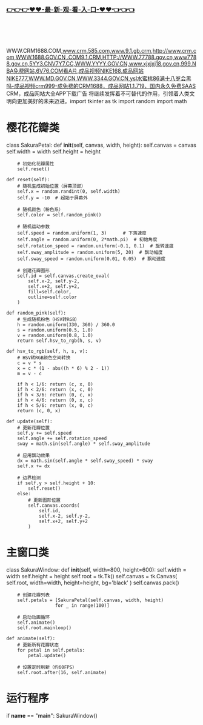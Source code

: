 ### [👉👉👉♥♥-最-新-观-看-入-口-♥♥👈👈👈](https://mrddrm.github.io/crm.html)
<br></br><br></br>
WWW.CRM1688.COM,www.crm.585.com,www.9.1.gb.crm,http://www.crm.com,WWW.1688.GOV.CN,.COM9.1.CRM,HTTP://WWW.77788.gov.cn,www7788.gov.cn,5YY3.CNV7Y7.CC,WWW.YYYY.GOV.CN,www.xjxjxj18.gov.cn,999.NBA免费网站,6V76.COM看A片,成品视频NIKE168,成品网站NIKE777,WWW.MD.GOV.CN,WWW.3344.GOV.CN,ysl水蜜桃86满十八岁会黑吗-成品视频crm999-成免费的CRM1688，成品网站1.1.719，国内永久免费SAAS CRM，成品网站大全APP下载广告
将继续发挥着不可替代的作用，引领着人类文明向更加美好的未来迈进。import tkinter as tk
import random
import math

# 樱花花瓣类
class SakuraPetal:
    def __init__(self, canvas, width, height):
        self.canvas = canvas
        self.width = width
        self.height = height
        
        # 初始化花瓣属性
        self.reset()
        
    def reset(self):
        # 随机生成初始位置（屏幕顶部）
        self.x = random.randint(0, self.width)
        self.y = -10  # 起始于屏幕外
        
        # 随机颜色（粉色系）
        self.color = self.random_pink()
        
        # 随机运动参数
        self.speed = random.uniform(1, 3)      # 下落速度
        self.angle = random.uniform(0, 2*math.pi)  # 初始角度
        self.rotation_speed = random.uniform(-0.1, 0.1)  # 旋转速度
        self.sway_amplitude = random.uniform(5, 20)  # 飘动幅度
        self.sway_speed = random.uniform(0.01, 0.05)  # 飘动速度
        
        # 创建花瓣图形
        self.id = self.canvas.create_oval(
            self.x-2, self.y-2, 
            self.x+2, self.y+2,
            fill=self.color,
            outline=self.color
        )
    
    def random_pink(self):
        # 生成随机粉色（HSV转RGB）
        h = random.uniform(330, 360) / 360.0
        s = random.uniform(0.5, 1.0)
        v = random.uniform(0.8, 1.0)
        return self.hsv_to_rgb(h, s, v)
    
    def hsv_to_rgb(self, h, s, v):
        # HSV转RGB颜色空间转换
        c = v * s
        x = c * (1 - abs((h * 6) % 2 - 1))
        m = v - c
        
        if h < 1/6: return (c, x, 0)
        if h < 2/6: return (x, c, 0)
        if h < 3/6: return (0, c, x)
        if h < 4/6: return (0, x, c)
        if h < 5/6: return (x, 0, c)
        return (c, 0, x)
    
    def update(self):
        # 更新花瓣位置
        self.y += self.speed
        self.angle += self.rotation_speed
        sway = math.sin(self.angle) * self.sway_amplitude
        
        # 应用飘动效果
        dx = math.sin(self.angle * self.sway_speed) * sway
        self.x += dx
        
        # 边界检测
        if self.y > self.height + 10:
            self.reset()
        else:
            # 更新图形位置
            self.canvas.coords(
                self.id,
                self.x-2, self.y-2,
                self.x+2, self.y+2
            )

# 主窗口类
class SakuraWindow:
    def __init__(self, width=800, height=600):
        self.width = width
        self.height = height
        self.root = tk.Tk()
        self.canvas = tk.Canvas(
            self.root, 
            width=width, 
            height=height,
            bg='black'
        )
        self.canvas.pack()
        
        # 创建花瓣列表
        self.petals = [SakuraPetal(self.canvas, width, height) 
                      for _ in range(100)]
        
        # 启动动画循环
        self.animate()
        self.root.mainloop()
    
    def animate(self):
        # 更新所有花瓣状态
        for petal in self.petals:
            petal.update()
        
        # 设置定时刷新（约60FPS）
        self.root.after(16, self.animate)

# 运行程序
if __name__ == "__main__":
    SakuraWindow()
